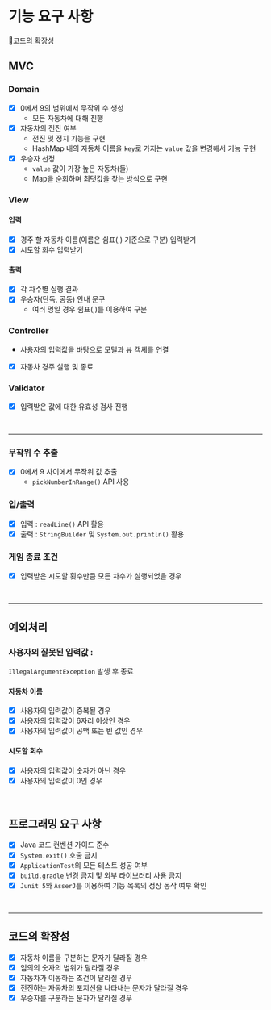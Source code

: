 # 기능 요구 사항

[🚀코드의 확장성](#코드의-확장성)

## MVC

### Domain
- [x] 0에서 9의 범위에서 무작위 수 생성
  - 모든 자동차에 대해 진행
- [x] 자동차의 전진 여부
  - 전진 및 정지 기능을 구현
  - HashMap 내의 자동차 이름을 `key`로 가지는 `value` 값을 변경해서 기능 구현
- [x] 우승자 선정
  - `value` 값이 가장 높은 자동차(들)
  - Map을 순회하며 최댓값을 찾는 방식으로 구현


### View
#### 입력
- [x] 경주 할 자동차 이름(이름은 쉼표(,) 기준으로 구분) 입력받기
- [x] 시도할 회수 입력받기

#### 출력
- [x] 각 차수별 실행 결과
- [x] 우승자(단독, 공동) 안내 문구
  - 여러 명일 경우 쉼표(,)를 이용하여 구분

### Controller
- 사용자의 입력값을 바탕으로 모델과 뷰 객체를 연결
- [x] 자동차 경주 실행 및 종료

### Validator
- [x] 입력받은 값에 대한 유효성 검사 진행

<br/>

---
### 무작위 수 추출
- [x] 0에서 9 사이에서 무작위 값 추출
  - `pickNumberInRange()` API 사용

### 입/출력
- [x] 입력 : `readLine()` API 활용
- [x] 출력 : `StringBuilder` 및 `System.out.println()` 활용

### 게임 종료 조건
- [x] 입력받은 시도할 횟수만큼 모든 차수가 실행되었을 경우

<br/>

---
## 예외처리

### 사용자의 잘못된 입력값 :
`IllegalArgumentException` 발생 후 종료
#### 자동차 이름
- [x] 사용자의 입력값이 중복될 경우
- [x] 사용자의 입력값이 6자리 이상인 경우
- [x] 사용자의 입력값이 공백 또는 빈 값인 경우

#### 시도할 회수
- [x] 사용자의 입력값이 숫자가 아닌 경우
- [x] 사용자의 입력값이 0인 경우

<br/>

## 프로그래밍 요구 사항
- [x] Java 코드 컨벤션 가이드 준수
- [x] `System.exit()` 호출 금지
- [x] `ApplicationTest`의 모든 테스트 성공 여부
- [x] `build.gradle` 변경 금지 및 외부 라이브러리 사용 금지
- [x] `Junit 5`와 `AsserJ`를 이용하여 기능 목록의 정상 동작 여부 확인

<br/>

---
## 코드의 확장성

- [x] 자동차 이름을 구분하는 문자가 달라질 경우
- [x] 임의의 숫자의 범위가 달라질 경우
- [x] 자동차가 이동하는 조건이 달라질 경우
- [x] 전진하는 자동차의 포지션을 나타내는 문자가 달라질 경우
- [x] 우승자를 구분하는 문자가 달라질 경우
